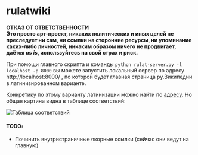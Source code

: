 # rulatwiki

**ОТКАЗ ОТ ОТВЕТСТВЕННОСТИ**    
**Это просто арт-проект, никаких политических и иных целей не преследует ни сам, ни ссылки на сторонние ресурсы, ни упоминание каких-либо личностей, никаким образом ничего не продвигает, даётся _as is_, используйтесь на свой страх и риск.**   

При помощи главного скрипта и команды ```python rulat-server.py -l localhost -p 8000``` вы можете запустить локальный сервер по адресу http://localhost:8000/ , по которой будет главная страница ру.Википедии в латинизированном варианте.   

Конкретику по этому варианту латинизации можно найти по [адресу](https://web.archive.org/save/https://kungurov.livejournal.com/251816.html). Но общая картина видна в таблице соответствий:

![Таблица соответствий](https://i.imgur.com/koTiTeB.png)
    
       
       
       
       
#### TODO:

* Починить внутристраничные якорные ссылки (сейчас они ведут на главную)
